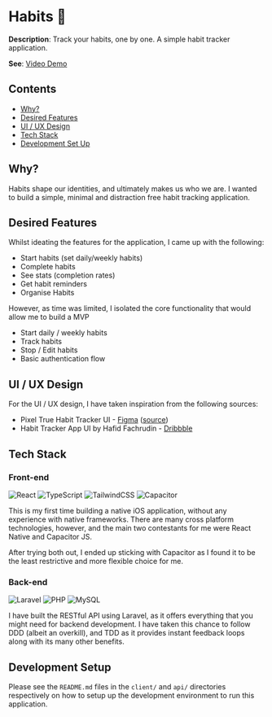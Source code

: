 # Habits 📝

**Description**: Track your habits, one by one. A simple habit tracker application.

**See**: [Video Demo]()

## Contents

- [Why?](#why)
- [Desired Features](#desired-features)
- [UI / UX Design](#ui--ux-design)
- [Tech Stack](#tech-stack)
- [Development Set Up](#development-setup)

## Why?

Habits shape our identities, and ultimately makes us who we are.
I wanted to build a simple, minimal and distraction free habit tracking application.

## Desired Features

Whilst ideating the features for the application, I came up with the following:

- Start habits (set daily/weekly habits)
- Complete habits
- See stats (completion rates)
- Get habit reminders
- Organise Habits

However, as time was limited, I isolated the core functionality that would allow me to build a MVP

- Start daily / weekly habits
- Track habits
- Stop / Edit habits
- Basic authentication flow

## UI / UX Design

For the UI / UX design, I have taken inspiration from the following sources:

- Pixel True Habit Tracker UI - [Figma](https://www.figma.com/file/pb17Z38bRh18K74mVPmXAX/Pixel-True---Habit-Builder-UI-Kit?node-id=0%3A1) ([source](https://www.pixeltrue.com/free-ui-kits/habit-builder-ui-kit))
- Habit Tracker App UI by Hafid Fachrudin - [Dribbble](https://dribbble.com/shots/14233911-Habit-Tracker-App)

## Tech Stack

### Front-end

![React](https://img.shields.io/badge/React-2e2e2e?logo=react)
![TypeScript](https://img.shields.io/badge/TypeScript-2e2e2e?logo=typescript)
![TailwindCSS](https://img.shields.io/badge/TailwindCSS-2e2e2e?logo=tailwindcss)
![Capacitor](https://img.shields.io/badge/Capacitor-2e2e2e?logo=capacitor)

This is my first time building a native iOS application, without any experience with native frameworks. There are many cross platform technologies, however, and the main two contestants for me were React Native and Capacitor JS.

After trying both out, I ended up sticking with Capacitor as I found it to be the least restrictive and more flexible choice for me.

### Back-end

![Laravel](https://img.shields.io/badge/Laravel-2e2e2e?logo=laravel)
![PHP](https://img.shields.io/badge/PHP-2e2e2e?logo=php)
![MySQL](https://img.shields.io/badge/MySQL-2e2e2e?logo=mysql)

I have built the RESTful API using Laravel, as it offers everything that you might need for backend development. I have taken this chance to follow DDD (albeit an overkill), and TDD as it provides instant feedback loops along with its many other benefits.

## Development Setup

Please see the `README.md` files in the `client/` and `api/` directories respectively on how to setup up the development environment to run this application.
